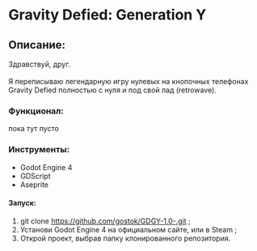 # Gravity Defied: Generation Y

## Описание:

Здравствуй, друг. <br><br>
Я переписываю легендарную игру нулевых на кнопочных телефонах Gravity Defied полностью с нуля и под свой лад (retrowave).


### Функционал:
 пока тут пусто

### Инструменты:
- Godot Engine 4
- GDScript
- Aseprite

#### Запуск:

1) git clone https://github.com/gostok/GDGY-1.0-.git ;
2) Установи  Godot Engine 4 на официальном сайте, или в Steam ;
3) Открой проект, выбрав папку клонированного репозитория.
